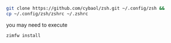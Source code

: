 ```bash
git clone https://github.com/cybaol/zsh.git ~/.config/zsh &&
cp ~/.config/zsh/zshrc ~/.zshrc
```
you may need to execute
```bash
zimfw install
```
